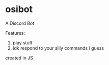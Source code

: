 # osibot
A Discord Bot

Features:
1. play stuff
2. idk respond to your silly commands i guess

created in JS
